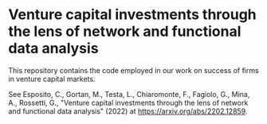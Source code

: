 # Venture capital investments through the lens of network and functional data analysis
This repository contains the code employed in our work on success of firms in venture capital markets.

See Esposito, C., Gortan, M., Testa, L., Chiaromonte, F., Fagiolo, G., Mina, A., Rossetti, G., "Venture capital investments through the lens of network and functional data analysis" (2022) at https://arxiv.org/abs/2202.12859. 
